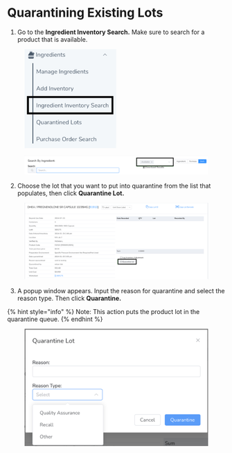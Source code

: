 # Quarantining Existing Lots

1. Go to the **Ingredient Inventory Search.** Make sure to search for a product that is available.

<figure><img src="../../.gitbook/assets/image (100).png" alt="" width="212"><figcaption></figcaption></figure>

<figure><img src="../../.gitbook/assets/image (101).png" alt=""><figcaption></figcaption></figure>

2. Choose the lot that you want to put into quarantine from the list that populates, then click **Quarantine Lot.**

<figure><img src="../../.gitbook/assets/image (102).png" alt=""><figcaption></figcaption></figure>

3. A popup window appears. Input the reason for quarantine and select the reason type. Then click **Quarantine.**&#x20;

{% hint style="info" %}
Note: This action puts the product lot in the quarantine queue.
{% endhint %}

<figure><img src="../../.gitbook/assets/image (103).png" alt="" width="563"><figcaption></figcaption></figure>
